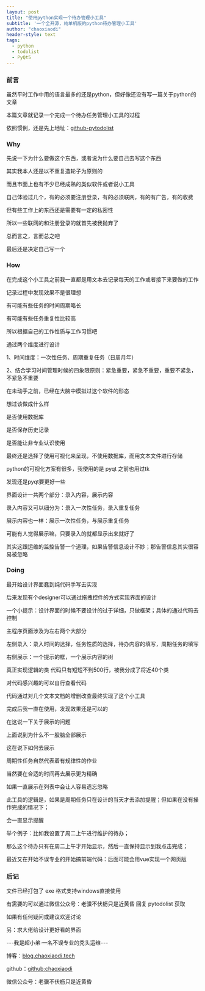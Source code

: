 ```yaml
---
layout: post
title: "使用python实现一个待办管理小工具"
subtitle: '一个全开源，纯单机版的python待办管理小工具'
author: "chaoxiaodi"
header-style: text
tags:
  - python
  - todolist
  - PyQt5
---
```


### 前言

虽然平时工作中用的语言最多的还是python，但好像还没有写一篇关于python的文章

本篇文章就记录一个完成一个待办任务管理小工具的过程

依照惯例，还是先上地址：[github-pytodolist](https://github.com/chaoxiaodi/pytodolist)

### Why

先说一下为什么要做这个东西，或者说为什么要自己去写这个东西

其实我本人还是以不重复造轮子为原则的

而且市面上也有不少已经成熟的类似软件或者说小工具

自己体验过几个，有的必须要注册登录，有的必须联网，有的有广告，有的收费

但有些工作上的东西还是需要有一定的私密性

所以一些联网的和注册登录的就首先被我抛弃了

总而言之，言而总之吧

最后还是决定自己写一个

### How

在完成这个小工具之前我一直都是用文本去记录每天的工作或者接下来要做的工作

记录过程中发现效果不是很理想

有可能有些任务的时间周期略长

有可能有些任务重复性比较高

所以根据自己的工作性质与工作习惯吧

通过两个维度进行设计

1、时间维度：一次性任务、周期重复任务（日周月年）

2、结合学习时间管理时候的四象限原则：紧急重要，紧急不重要，重要不紧急，不紧急不重要

在未动手之前，已经在大脑中模拟过这个软件的形态

想过该做成什么样

是否使用数据库

是否保存历史记录

是否能让非专业认识使用

最终还是选择了使用可视化来呈现，不使用数据库，而用文本文件进行存储

python的可视化方案有很多，我使用的是 pyqt 之前也用过tk

发现还是pyqt要更好一些

界面设计一共两个部分：录入内容，展示内容

录入内容又可以细分为：录入一次性任务，录入重复任务

展示内容也一样：展示一次性任务，与展示重复任务

可能有人觉得展示嘛，只要录入的就都显示出来就好了

其实这跟运维的监控告警一个道理，如果告警信息设计不妙；那告警信息其实很容易被忽略

### Doing

最开始设计界面蠢到纯代码手写去实现

后来发现有个designer可以通过拖拽控件的方式实现界面的设计

一个小提示：设计界面的时候不要设计的过于详细，只做框架；具体的通过代码去控制

主程序页面涉及为左右两个大部分

左侧录入：录入时间的选择，任务性质的选择，待办内容的填写，周期任务的填写

右侧展示：一个提示的框，一个展示内容的树

真正实现逻辑的类 代码只有短短不到500行，被我分成了将近40个类

对代码感兴趣的可以自行查看代码

代码通过对几个文本文档的增删改查最终实现了这个小工具

完成后我一直在使用，发现效果还是可以的

在这说一下关于展示的问题

上面说到为什么不一股脑全部展示

这在说下如何去展示

周期性任务自然代表着有规律性的作业

当然要在合适的时间再去展示更为精确

如果一直展示在列表中会让人容易遗忘忽略

此工具的逻辑是，如果是周期任务只在设计的当天才去添加提醒；但如果在没有操作完成的情况下；

会一直显示提醒

举个例子：比如我设置了周二上午进行维护的待办；

那么这个待办只有在周二上午才开始显示，然后一直保持显示到我点击完成；

最近又在开始不误专业的开始搞前端代码：后面可能会用vue实现一个网页版

### 后记

文件已经打包了 exe 格式支持windows直接使用

有需要的可以通过微信公众号：老骥不伏枥只是近黄昏 回复 pytodolist 获取

如果有任何疑问或建议欢迎讨论

另：求大佬给设计更好看的界面




---我是超小弟·一名不误专业的秃头运维---

博客：[blog.chaoxiaodi.tech](https://blog.chaoxiaodi.tech)

github：[github:chaoxiaodi](https://github.com/chaoxiaodi)

微信公众号：老骥不伏枥只是近黄昏









